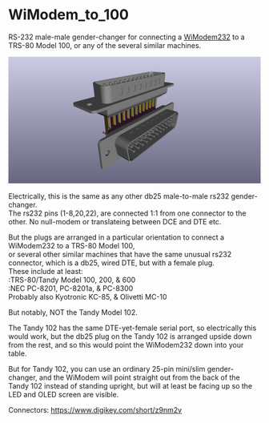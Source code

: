 # WiModem_to_100

RS-232 male-male gender-changer for connecting a [WiModem232](https://www.cbmstuff.com/proddetail.php?prod=WiModem232OLED) to a TRS-80 Model 100, or any of the several similar machines.

![](WiModem_to_100.png)

Electrically, this is the same as any other db25 male-to-male rs232 gender-changer.  
The rs232 pins (1-8,20,22), are connected 1:1 from one connector to the other. No null-modem or translateing between DCE and DTE etc.

But the plugs are arranged in a particular orientation to connect a WiModem232 to a TRS-80 Model 100,  
or several other similar machines that have the same unusual rs232 connector, which is a db25, wired DTE, but with a female plug.  
These include at least:  
:TRS-80/Tandy Model 100, 200, & 600  
:NEC PC-8201, PC-8201a, & PC-8300  
Probably also Kyotronic KC-85, & Olivetti MC-10  

But notably, NOT the Tandy Model 102.

The Tandy 102 has the same DTE-yet-female serial port, so electrically this would work, but the db25 plug on the Tandy 102 is arranged upside down from the rest, and so this would point the WiModem232 down into your table.

But for Tandy 102, you can use an ordinary 25-pin mini/slim gender-changer, and the WiModem will point straight out from the back of the Tandy 102 instead of standing upright, but will at least be facing up so the LED and OLED screen are visible.

Connectors: <https://www.digikey.com/short/z9nm2v>